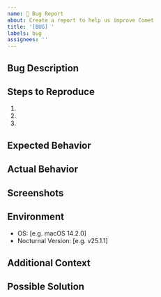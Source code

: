 ```yaml
---
name: 🐛 Bug Report
about: Create a report to help us improve Comet
title: '[BUG] '
labels: bug
assignees: ''
---
```


## Bug Description
<!-- A clear and concise description of what the bug is -->

## Steps to Reproduce
1. 
2. 
3. 

## Expected Behavior
<!-- A clear and concise description of what you expected to happen -->

## Actual Behavior
<!-- A clear and concise description of what actually happened -->

## Screenshots
<!-- If applicable, add screenshots to help explain your problem -->

## Environment
- OS: [e.g. macOS 14.2.0]
- Nocturnal Version: [e.g. v25.1.1]

## Additional Context
<!-- Add any other context about the problem here -->

## Possible Solution
<!-- If you have suggestions on how to fix this issue, please describe them here --> 